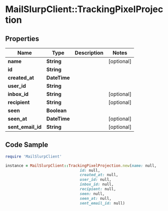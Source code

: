 # MailSlurpClient::TrackingPixelProjection

## Properties

Name | Type | Description | Notes
------------ | ------------- | ------------- | -------------
**name** | **String** |  | [optional] 
**id** | **String** |  | 
**created_at** | **DateTime** |  | 
**user_id** | **String** |  | 
**inbox_id** | **String** |  | [optional] 
**recipient** | **String** |  | [optional] 
**seen** | **Boolean** |  | 
**seen_at** | **DateTime** |  | [optional] 
**sent_email_id** | **String** |  | [optional] 

## Code Sample

```ruby
require 'MailSlurpClient'

instance = MailSlurpClient::TrackingPixelProjection.new(name: null,
                                 id: null,
                                 created_at: null,
                                 user_id: null,
                                 inbox_id: null,
                                 recipient: null,
                                 seen: null,
                                 seen_at: null,
                                 sent_email_id: null)
```


